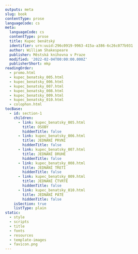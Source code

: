 ```yaml
---
outputs: meta
slug: book
contentType: prose
languageCode: cs
meta:
  languageCode: cs
  contentType: prose
  title: Kupec benátský
  identifier: urn:uuid:296c0919-9963-415a-a386-6c26c077b931
  author: William Shakespeare
  publisher: Městská knihovna v Praze
  modified: '2022-02-04T00:00:00.000Z'
  publisherShort: mkp
readingOrder:
  - promo.html
  - kupec_benatsky_005.html
  - kupec_benatsky_006.html
  - kupec_benatsky_007.html
  - kupec_benatsky_008.html
  - kupec_benatsky_009.html
  - kupec_benatsky_010.html
  - colophon.html
tocBase:
  - id: section-1
    children:
      - link: kupec_benatsky_005.html
        title: OSOBY
        hiddenTitle: false
      - link: kupec_benatsky_006.html
        title: JEDNÁNÍ PRVNÍ
        hiddenTitle: false
      - link: kupec_benatsky_007.html
        title: JEDNÁNÍ DRUHÉ
        hiddenTitle: false
      - link: kupec_benatsky_008.html
        title: JEDNÁNÍ TŘETÍ
        hiddenTitle: false
      - link: kupec_benatsky_009.html
        title: JEDNÁNÍ ČTVRTÉ
        hiddenTitle: false
      - link: kupec_benatsky_010.html
        title: JEDNÁNÍ PÁTÉ
        hiddenTitle: false
    isSection: true
    listType: plain
static:
  - style
  - scripts
  - title
  - fonts
  - resources
  - template-images
  - favicon.png
---
```

